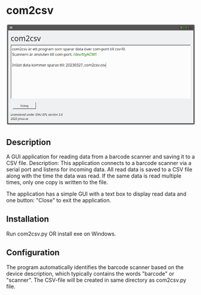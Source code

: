 # com2csv

![com2csv screenshot](Screenshot_20230327_183841.png)

## Description

A GUI application for reading data from a barcode scanner and saving it to a CSV file.
Description:
This application connects to a barcode scanner via a serial port and listens for incoming data. All read data is saved to a CSV file along with the time the data was read. If the same data is read multiple times, only one copy is written to the file.

The application has a simple GUI with a text box to display read data and one button: "Close" to exit the application.

## Installation
Run com2csv.py OR install exe on Windows.

## Configuration
The program automatically identifies the barcode scanner based on the device description, which typically contains the words "barcode" or "scanner".
The CSV-file will be created in same directory as com2csv.py file.
